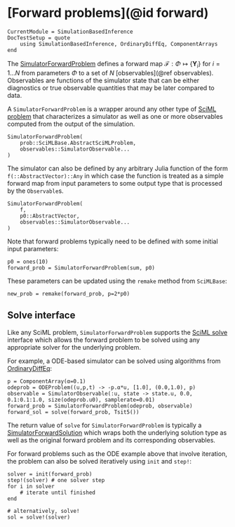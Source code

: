 # [Forward problems](@id forward)

```@meta
CurrentModule = SimulationBasedInference
DocTestSetup = quote
    using SimulationBasedInference, OrdinaryDiffEq, ComponentArrays
end
```

The [SimulatorForwardProblem](@ref) defines a forward map $\mathcal{F}: \Phi \mapsto \{\mathbf{Y}_i\}$ for $i=1\dots N$ from parameters $\Phi$ to a set of $N$ [observables](@ref observables). Observables are functions of the simulator state that can be either diagnostics or true observable quantities that may be later compared to data.

A `SimulatorForwardProblem` is a wrapper around any other type of [SciML problem](https://docs.sciml.ai/SciMLBase/stable/interfaces/Problems/) that characterizes a simulator as well as one or more observables computed from the output of the simulation.

```@docs; canonical=false
SimulatorForwardProblem(
    prob::SciMLBase.AbstractSciMLProblem,
    observables::SimulatorObservable...
)
```

The simulator can also be defined by any arbitrary Julia function of the form `f(::AbstractVector)::Any` in which case the function is treated as a simple forward map from input parameters to some output type that is processed by the `Observable`s.

```@docs; canonical=false
SimulatorForwardProblem(
    f,
    p0::AbstractVector,
    observables::SimulatorObservable...
)
```

Note that forward problems typically need to be defined with some initial input parameters:
```@example
p0 = ones(10)
forward_prob = SimulatorForwardProblem(sum, p0)
```

These parameters can be updated using the `remake` method from `SciMLBase`:
```@example
new_prob = remake(forward_prob, p=2*p0)
```

## Solve interface

Like any SciML problem, `SimulatorForwardProblem` supports the [SciML solve](https://docs.sciml.ai/SciMLBase/stable/interfaces/Init_Solve/) interface which allows the forward problem to be solved using any appropriate solver for the underlying problem.

For example, a ODE-based simulator can be solved using algorithms from [OrdinaryDiffEq](https://docs.sciml.ai/OrdinaryDiffEq/stable/):

```@example
p = ComponentArray(α=0.1)
odeprob = ODEProblem((u,p,t) -> -p.α*u, [1.0], (0.0,1.0), p)
observable = SimulatorObservable(:u, state -> state.u, 0.0, 0.1:0.1:1.0, size(odeprob.u0), samplerate=0.01)
forward_prob = SimulatorForwardProblem(odeprob, observable)
forward_sol = solve(forward_prob, Tsit5())
```

The return value of `solve` for `SimulatorForwardProblem` is typically a [SimulatorForwardSolution](@ref) which wraps both the underlying solution type as well as the original forward problem and its corresponding observables.

For forward problems such as the ODE example above that involve iteration, the problem can also be solved iteratively using `init` and `step!`:

```@example
solver = init(forward_prob)
step!(solver) # one solver step
for i in solver
    # iterate until finished
end

# alternatively, solve!
sol = solve!(solver)
```

